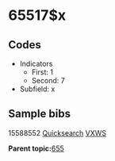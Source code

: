 # 65517$x

## Codes

-   Indicators
    -   First: 1
    -   Second: 7
-   Subfield: x

## Sample bibs

15588552 [Quicksearch](https://search.library.yale.edu/catalog/15588552) [VXWS](http://prodorbis.library.yale.edu:7014/vxws/GetHoldingsService?bibId=15588552)

**Parent topic:**[655](../../tags/655/655.md)

